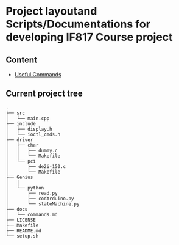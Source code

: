 # Project layoutand Scripts/Documentations for developing IF817 Course project


## Content
 - [Useful Commands](docs/commands.md)

## Current project tree

	.
	├── src
	│   └── main.cpp
	├── include
	│   ├── display.h
	│   └── ioctl_cmds.h
	├── driver
	│   ├── char
	│   │   ├── dummy.c
	│   │   └── Makefile
	│   └── pci
	│       ├── de2i-150.c
	│       └── Makefile
	├── Genius
	│   │      
	│   └── python
	│       ├── read.py
 	│       ├── codArduino.py
	│       └── stateMachine.py
	├── docs
	│   └── commands.md
	├── LICENSE
	├── Makefile
	├── README.md
	└── setup.sh
